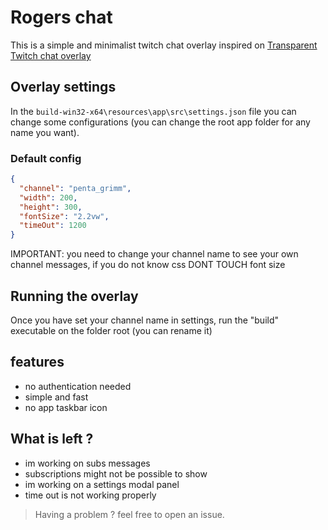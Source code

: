 # Rogers chat

This is a simple and minimalist twitch chat overlay inspired on [Transparent Twitch chat overlay](https://github.com/baffler/Transparent-Twitch-Chat-Overlay)

## Overlay settings

In the `build-win32-x64\resources\app\src\settings.json` file you can change some configurations (you can change the root app folder for any name you want).

### Default config
```json
{
  "channel": "penta_grimm",
  "width": 200,
  "height": 300,
  "fontSize": "2.2vw",
  "timeOut": 1200
}

```

IMPORTANT: you need to change your channel name to see your own channel messages, if you do not know css DONT TOUCH font size

## Running the overlay

Once you have set your channel name in settings, run the "build" executable on the folder root (you can rename it)

## features 

- no authentication needed
- simple and fast 
- no app taskbar icon

## What is left ?

- im working on subs messages
- subscriptions might not be possible to show
- im working on a settings modal panel
- time out is not working properly

> Having a problem ? feel free to open an issue.
